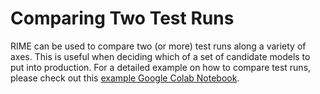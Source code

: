 # Comparing Two Test Runs
RIME can be used to compare two (or more) test runs along a variety of axes. This is useful
when deciding which of a set of candidate models to put into production.
For a detailed example on how to compare test runs, please check out this <a class="reference external" href="https://colab.research.google.com/drive/1rAC_WAM6zvCi_OyVJC5lsLkc4FRYHxJt" target="_blank">example Google Colab Notebook</a>.

